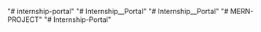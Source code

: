 "# internship-portal" 
"# Internship__Portal" 
"# Internship__Portal" 
"# MERN-PROJECT" 
"# Internship-Portal" 
